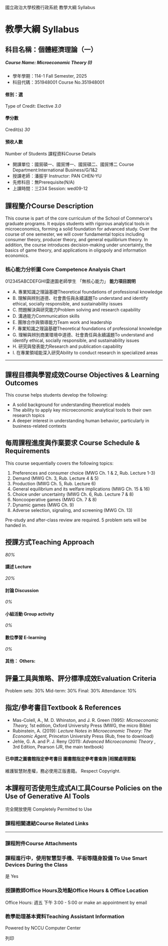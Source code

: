國立政治大學校務行政系統 教學大綱 Syllabus
# 教學大綱 Syllabus
##  科目名稱：個體經濟理論（一） 
#####  Course Name: Microeconomic Theory (I)
  * 學年學期：114-1 Fall Semester, 2025 
  * 科目代碼：351948001 Course No.351948001


#### 修別：選
Type of Credit: Elective 
_3.0_
#### 學分數
Credit(s)
_30_
#### 預收人數
Number of Students
課程資料Course Details
  * 開課單位：國貿碩一、國貿博一、國貿碩二、國貿博二 Course Department:International Business/G/1&2 
  * 授課老師：潘振宇 Instructor: PAN CHEN-YU 
  * 先修科目：無Prerequisite(N/A)
  * 上課時間：三234 Session: wed09-12


##  課程簡介Course Description
This course is part of the core curriculum of the School of Commerce's graduate programs. It equips students with rigorous analytical tools in microeconomics, forming a solid foundation for advanced study. Over the course of one semester, we will cover fundamental topics including consumer theory, producer theory, and general equilibrium theory. In addition, the course introduces decision-making under uncertainty, the basics of game theory, and applications in oligopoly and information economics.
###  核心能力分析圖 Core Competence Analysis Chart
012345ABCDEFGHI雷達圖老師學生
「無核心能力」 
**能力項目說明**
  * A. 專業知識之理論基礎Theoretical foundations of professional knowledge
  * B. 理解與辨別道德、社會責任與永續議題To understand and identify ethical, socially responsible, and sustainability issues
  * C. 問題解決與研究能力Problem solving and research capability
  * D. 溝通能力Communication skills
  * E. 團隊合作與領導能力Team work and leadership
  * F. 專業知識之理論基礎Theoretical foundations of professional knowledge
  * G. 理解與辨別商業環境中道德、社會責任與永續議題To understand and identify ethical, socially responsible, and sustainability issues
  * H. 研究與發表能力Research and publication capability
  * I. 在專業領域能深入研究Ability to conduct research in specialized areas


* * *
##  課程目標與學習成效Course Objectives & Learning Outcomes 
This course helps students develop the following:
  * A solid background for understanding theoretical models
  * The ability to apply key microeconomic analytical tools to their own research topics
  * A deeper interest in understanding human behavior, particularly in business-related contexts


##  每周課程進度與作業要求 Course Schedule & Requirements
This course sequentially covers the following topics:
  1. Preferences and consumer choice (MWG Ch. 1 & 2, Rub. Lecture 1-3)
  2. Demand (MWG Ch. 3, Rub. Lecture 4 & 5)
  3. Production (MWG Ch. 5, Rub. Lecture 6)
  4. General equilibrium and its welfare implications (MWG Ch. 15 & 16)
  5. Choice under uncertainty (MWG Ch. 6, Rub. Lecture 7 & 8)
  6. Noncooperative games (MWG Ch. 7 & 8)
  7. Dynamic games (MWG Ch. 9)
  8. Adverse selection, signaling, and screening (MWG Ch. 13)


Pre-study and after-class review are required. 5 problem sets will be handed in.
##  授課方式Teaching Approach
_80%_
####  講述 Lecture
_20%_
####  討論 Discussion
_0%_
####  小組活動 Group activity
_0%_
####  數位學習 E-learning
_0%_
####  其他： Others:
##  評量工具與策略、評分標準成效Evaluation Criteria
Problem sets: 30%
Mid-term: 30%
Final: 30%
Attendance: 10%
##  指定/參考書目Textbook & References
  * Mas-Colell, A., M. D. Whinston, and J. R. Green (1995): _Microeconomic Theory,_ 1st edition, Oxford University Press (MWG, the micro Bible)
  * Rubinstein, A. (2019): _Lecture Notes in Microeconomic Theory: The Economic Agent,_ Princeton University Press (Rub, free to download)
  * Jehle, G. A. and P. J. Reny (2011): _Advanced Microeconomic Theory_ , 3rd Edition, Pearson (JR, the main textbook)


####  已申請之圖書館指定參考書目  圖書館指定參考書查詢 |相關處理要點
維護智慧財產權，務必使用正版書籍。 Respect Copyright.
##  本課程可否使用生成式AI工具Course Policies on the Use of Generative AI Tools
完全開放使用 Completely Permitted to Use
###  課程相關連結Course Related Links
* * *
###  課程附件Course Attachments
###  課程進行中，使用智慧型手機、平板等隨身設備 To Use Smart Devices During the Class
是  Yes
###  授課教師Office Hours及地點Office Hours & Office Location
Office Hours: 週五 下午 3:00 - 5:00
or make an appointment by email 
###  教學助理基本資料Teaching Assistant Information
Powered by NCCU Computer Center
  
列印
